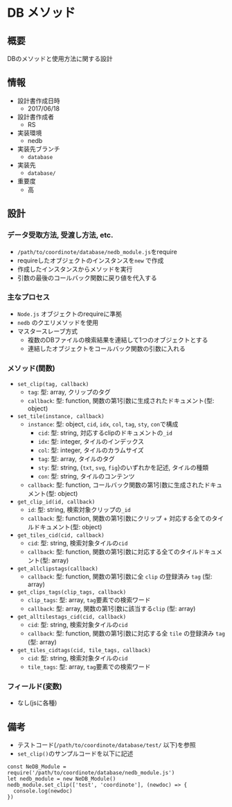 # DB メソッド

## 概要
DBのメソッドと使用方法に関する設計

## 情報
  * 設計書作成日時
    - 2017/06/18
  * 設計書作成者
    - RS
  * 実装環境
    - nedb
  * 実装先ブランチ
    - `database`
  * 実装先
    - `database/`
  * 重要度
    - 高

## 設計

### データ受取方法, 受渡し方法, etc.
* `/path/to/coordinote/database/nedb_module.js`をrequire
* requireしたオブジェクトのインスタンスを`new` で作成
* 作成したインスタンスからメソッドを実行
* 引数の最後のコールバック関数に戻り値を代入する

### 主なプロセス
* `Node.js` オブジェクトのrequireに準拠
* `nedb` のクエリメソッドを使用
* マスタースレーブ方式
  - 複数のDBファイルの検索結果を連結して1つのオブジェクトとする
  - 連結したオブジェクトをコールバック関数の引数に入れる

### メソッド(関数)
* `set_clip(tag, callback)`
  - `tag`: 型: array, クリップのタグ
  - `callback`: 型: function, 関数の第1引数に生成されたドキュメント(型: object)
* `set_tile(instance, callback)`
  - `instance`: 型: object, `cid`, `idx`, `col`, `tag`, `sty`, `con`で構成
    - `cid`: 型: string, 対応するclipのドキュメントの`_id`
    - `idx`: 型: integer, タイルのインデックス
    - `col`: 型: integer, タイルのカラムサイズ
    - `tag`: 型: array, タイルのタグ
    - `sty`: 型: string, {`txt`, `svg`, `fig`}のいずれかを記述, タイルの種類
    - `con`: 型: string, タイルのコンテンツ
  - `callback`: 型: function, コールバック関数の第1引数に生成されたドキュメント(型: object)
* `get_clip_id(id, callback)`
  - `id`: 型: string, 検索対象クリップの`_id`
  - `callback`: 型: function, 関数の第1引数にクリップ + 対応する全てのタイルドキュメント(型: object)
* `get_tiles_cid(cid, callback)`
  - `cid`: 型: string, 検索対象タイルの`cid`
  - `callback`: 型: function, 関数の第1引数に対応する全てのタイルドキュメント(型: array)
* `get_allclipstags(callback)`
  - `callback`: 型: function, 関数の第1引数に全 `clip` の登録済み `tag` (型: array)
* `get_clips_tags(clip_tags, callback)`
  - `clip_tags`: 型: array, `tag`要素での検索ワード
  - `callback`: 型: array, 関数の第1引数に該当する`clip` (型: array)
* `get_alltilestags_cid(cid, callback)`
  - `cid`: 型: string, 検索対象タイルの`cid`
  - `callback`: 型: function, 関数の第1引数に対応する全 `tile` の登録済み `tag` (型: array)
* `get_tiles_cidtags(cid, tile_tags, callback)`
  - `cid`: 型: string, 検索対象タイルの`cid`
  - `tile_tags`: 型: array, `tag`要素での検索ワード

### フィールド(変数)
* なし(jsに各種)

## 備考
* テストコード(`/path/to/coordinote/database/test/` 以下)を参照
* `set_clip()`のサンプルコードを以下に記述

```
const NeDB_Module = require('/path/to/coordinote/database/nedb_module.js')  
let nedb_module = new NeDB_Module()  
nedb_module.set_clip(['test', 'coordinote'], (newdoc) => {  
  console.log(newdoc)  
})  
```

